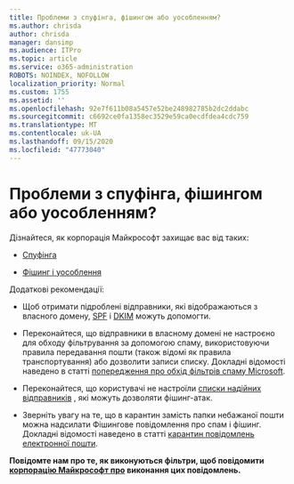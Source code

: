 ```yaml
---
title: Проблеми з спуфінга, фішингом або уособленням?
ms.author: chrisda
author: chrisda
manager: dansimp
ms.audience: ITPro
ms.topic: article
ms.service: o365-administration
ROBOTS: NOINDEX, NOFOLLOW
localization_priority: Normal
ms.custom: 1755
ms.assetid: ''
ms.openlocfilehash: 92e7f611b08a5457e52be248982785b2dc2ddabc
ms.sourcegitcommit: c6692ce0fa1358ec3529e59ca0ecdfdea4cdc759
ms.translationtype: MT
ms.contentlocale: uk-UA
ms.lasthandoff: 09/15/2020
ms.locfileid: "47773040"
---
```

# <a name="issues-with-spoofing-phishing-or-impersonation"></a>Проблеми з спуфінга, фішингом або уособленням?

Дізнайтеся, як корпорація Майкрософт захищає вас від таких:

- [Спуфінга](https://docs.microsoft.com/microsoft-365/security/office-365-security/anti-spoofing-protection)

- [Фішинг і уособлення](https://docs.microsoft.com/microsoft-365/security/office-365-security/atp-anti-phishing)

Додаткові рекомендації:

- Щоб отримати підроблені відправники, які відображаються з власного домену, [SPF](https://docs.microsoft.com/microsoft-365/security/office-365-security/set-up-spf-in-office-365-to-help-prevent-spoofing) і [DKIM](https://docs.microsoft.com/microsoft-365/security/office-365-security/use-dkim-to-validate-outbound-email) можуть допомогти.

- Переконайтеся, що відправники в власному домені не настроєно для обходу фільтрування за допомогою спаму, використовуючи правила передавання пошти (також відомі як правила транспортування) або дозволити записи списку. Докладні відомості наведено в статті [попередження про обхід фільтрів спаму Microsoft](https://docs.microsoft.com/exchange/troubleshoot/antispam/cautions-against-bypassing-spam-filters).

- Переконайтеся, що користувачі не настроїли [списки надійних відправників](https://support.office.com/article/BE1BAEA0-BEAB-4A30-B968-9004332336CE) , які можуть дозволяти фішинг-атак.

- Зверніть увагу на те, що в карантин замість папки небажаної пошти можна надсилати Фішингове повідомлення про спам і фішинг. Докладні відомості наведено в статті [карантин повідомлень електронної пошти](https://docs.microsoft.com/microsoft-365/security/office-365-security/quarantine-email-messages).

**Повідомте нам про те, як виконуються фільтри, щоб повідомити [корпорацію Майкрософт про](https://support.office.com/article/b5caa9f1-cdf3-4443-af8c-ff724ea719d2) виконання цих повідомлень.**
